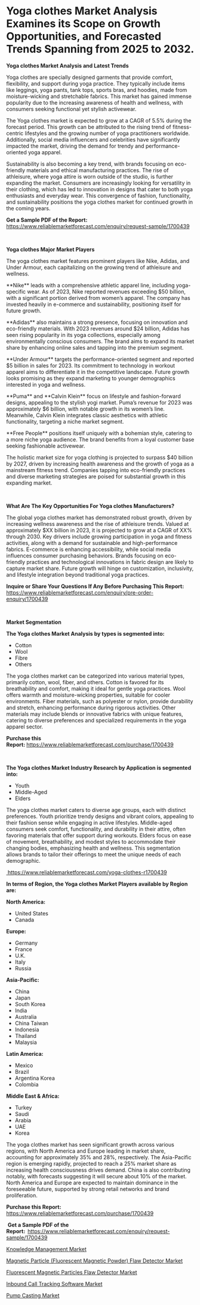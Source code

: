 <p><h1>Yoga clothes Market Analysis Examines its Scope on Growth Opportunities, and Forecasted Trends Spanning from 2025 to 2032.</h1></p><p><strong>Yoga clothes Market Analysis and Latest Trends</strong></p>
<p><p>Yoga clothes are specially designed garments that provide comfort, flexibility, and support during yoga practice. They typically include items like leggings, yoga pants, tank tops, sports bras, and hoodies, made from moisture-wicking and stretchable fabrics. This market has gained immense popularity due to the increasing awareness of health and wellness, with consumers seeking functional yet stylish activewear.</p><p>The Yoga clothes market is expected to grow at a CAGR of 5.5% during the forecast period. This growth can be attributed to the rising trend of fitness-centric lifestyles and the growing number of yoga practitioners worldwide. Additionally, social media influencers and celebrities have significantly impacted the market, driving the demand for trendy and performance-oriented yoga apparel.</p><p>Sustainability is also becoming a key trend, with brands focusing on eco-friendly materials and ethical manufacturing practices. The rise of athleisure, where yoga attire is worn outside of the studio, is further expanding the market. Consumers are increasingly looking for versatility in their clothing, which has led to innovation in designs that cater to both yoga enthusiasts and everyday wear. This convergence of fashion, functionality, and sustainability positions the yoga clothes market for continued growth in the coming years.</p></p>
<p><strong>Get a Sample PDF of the Report:&nbsp;</strong> <a href="https://www.reliablemarketforecast.com/enquiry/request-sample/1700439?utm_campaign=2011&utm_medium=2&utm_source=Github&utm_content=ia&utm_term=27032025&utm_id=yoga-clothes">https://www.reliablemarketforecast.com/enquiry/request-sample/1700439</a></p>
<p>&nbsp;</p>
<p><strong>Yoga clothes Major Market Players</strong></p>
<p><p>The yoga clothes market features prominent players like Nike, Adidas, and Under Armour, each capitalizing on the growing trend of athleisure and wellness.</p><p>**Nike** leads with a comprehensive athletic apparel line, including yoga-specific wear. As of 2023, Nike reported revenues exceeding $50 billion, with a significant portion derived from women’s apparel. The company has invested heavily in e-commerce and sustainability, positioning itself for future growth.</p><p>**Adidas** also maintains a strong presence, focusing on innovation and eco-friendly materials. With 2023 revenues around $24 billion, Adidas has seen rising popularity in its yoga collections, especially among environmentally conscious consumers. The brand aims to expand its market share by enhancing online sales and tapping into the premium segment.</p><p>**Under Armour** targets the performance-oriented segment and reported $5 billion in sales for 2023. Its commitment to technology in workout apparel aims to differentiate it in the competitive landscape. Future growth looks promising as they expand marketing to younger demographics interested in yoga and wellness.</p><p>**Puma** and **Calvin Klein** focus on lifestyle and fashion-forward designs, appealing to the stylish yogi market. Puma’s revenue for 2023 was approximately $6 billion, with notable growth in its women’s line. Meanwhile, Calvin Klein integrates classic aesthetics with athletic functionality, targeting a niche market segment.</p><p>**Free People** positions itself uniquely with a bohemian style, catering to a more niche yoga audience. The brand benefits from a loyal customer base seeking fashionable activewear.</p><p>The holistic market size for yoga clothing is projected to surpass $40 billion by 2027, driven by increasing health awareness and the growth of yoga as a mainstream fitness trend. Companies tapping into eco-friendly practices and diverse marketing strategies are poised for substantial growth in this expanding market.</p></p>
<p>&nbsp;</p>
<p><strong>What Are The Key Opportunities For Yoga clothes Manufacturers?</strong></p>
<p><p>The global yoga clothes market has demonstrated robust growth, driven by increasing wellness awareness and the rise of athleisure trends. Valued at approximately $XX billion in 2023, it is projected to grow at a CAGR of XX% through 2030. Key drivers include growing participation in yoga and fitness activities, along with a demand for sustainable and high-performance fabrics. E-commerce is enhancing accessibility, while social media influences consumer purchasing behaviors. Brands focusing on eco-friendly practices and technological innovations in fabric design are likely to capture market share. Future growth will hinge on customization, inclusivity, and lifestyle integration beyond traditional yoga practices.</p></p>
<p><strong>Inquire or Share Your Questions If Any Before Purchasing This Report:</strong> <a href="https://www.reliablemarketforecast.com/enquiry/pre-order-enquiry/1700439?utm_campaign=2011&utm_medium=2&utm_source=Github&utm_content=ia&utm_term=27032025&utm_id=yoga-clothes">https://www.reliablemarketforecast.com/enquiry/pre-order-enquiry/1700439</a></p>
<p>&nbsp;</p>
<p><strong>Market Segmentation</strong></p>
<p><strong>The Yoga clothes Market Analysis by types is segmented into:</strong></p>
<p><ul><li>Cotton</li><li>Wool</li><li>Fibre</li><li>Others</li></ul></p>
<p><p>The yoga clothes market can be categorized into various material types, primarily cotton, wool, fiber, and others. Cotton is favored for its breathability and comfort, making it ideal for gentle yoga practices. Wool offers warmth and moisture-wicking properties, suitable for cooler environments. Fiber materials, such as polyester or nylon, provide durability and stretch, enhancing performance during rigorous activities. Other materials may include blends or innovative fabrics with unique features, catering to diverse preferences and specialized requirements in the yoga apparel sector.</p></p>
<p><strong>Purchase this Report:&nbsp;</strong><a href="https://www.reliablemarketforecast.com/purchase/1700439?utm_campaign=2011&utm_medium=2&utm_source=Github&utm_content=ia&utm_term=27032025&utm_id=yoga-clothes">https://www.reliablemarketforecast.com/purchase/1700439</a></p>
<p>&nbsp;</p>
<p><strong>The Yoga clothes Market Industry Research by Application is segmented into:</strong></p>
<p><ul><li>Youth</li><li>Middle-Aged</li><li>Elders</li></ul></p>
<p><p>The yoga clothes market caters to diverse age groups, each with distinct preferences. Youth prioritize trendy designs and vibrant colors, appealing to their fashion sense while engaging in active lifestyles. Middle-aged consumers seek comfort, functionality, and durability in their attire, often favoring materials that offer support during workouts. Elders focus on ease of movement, breathability, and modest styles to accommodate their changing bodies, emphasizing health and wellness. This segmentation allows brands to tailor their offerings to meet the unique needs of each demographic.</p></p>
<p><a href="https://www.reliablemarketforecast.com/yoga-clothes-r1700439?utm_campaign=2011&utm_medium=2&utm_source=Github&utm_content=ia&utm_term=27032025&utm_id=yoga-clothes">&nbsp;https://www.reliablemarketforecast.com/yoga-clothes-r1700439</a></p>
<p><strong>In terms of Region, the Yoga clothes Market Players available by Region are:</strong></p>
<p>
    <p> <strong> North America: </strong>
        <ul>
            <li>United States</li>
            <li>Canada</li>
        </ul>
        </p> 
    <p> <strong> Europe: </strong>
        <ul>
            <li>Germany</li>
            <li>France</li>
            <li>U.K.</li>
            <li>Italy</li>
            <li>Russia</li>
        </ul>
        </p> 
    <p> <strong> Asia-Pacific: </strong>
        <ul>
            <li>China</li>
            <li>Japan</li>
            <li>South Korea</li>
            <li>India</li>
            <li>Australia</li>
            <li>China Taiwan</li>
            <li>Indonesia</li>
            <li>Thailand</li>
            <li>Malaysia</li>
        </ul>
        </p> 
    <p> <strong> Latin America: </strong>
        <ul>
            <li>Mexico</li>
            <li>Brazil</li>
            <li>Argentina Korea</li>
            <li>Colombia</li>
        </ul>
        </p> 
    <p> <strong> Middle East & Africa: </strong>
        <ul>
            <li>Turkey</li>
            <li>Saudi</li>
            <li>Arabia</li>
            <li>UAE</li>
            <li>Korea</li>
        </ul>
    </p>
    </p>
<p><p>The yoga clothes market has seen significant growth across various regions, with North America and Europe leading in market share, accounting for approximately 35% and 28%, respectively. The Asia-Pacific region is emerging rapidly, projected to reach a 25% market share as increasing health consciousness drives demand. China is also contributing notably, with forecasts suggesting it will secure about 10% of the market. North America and Europe are expected to maintain dominance in the foreseeable future, supported by strong retail networks and brand proliferation.</p></p>
<p><strong>Purchase this Report: </strong><a href="https://www.reliablemarketforecast.com/purchase/1700439?utm_campaign=2011&utm_medium=2&utm_source=Github&utm_content=ia&utm_term=27032025&utm_id=yoga-clothes">https://www.reliablemarketforecast.com/purchase/1700439</a></p>
<p>&nbsp;<strong>Get a Sample PDF of the Report:&nbsp;&nbsp;</strong><a href="https://www.reliablemarketforecast.com/enquiry/request-sample/1700439?utm_campaign=2011&utm_medium=2&utm_source=Github&utm_content=ia&utm_term=27032025&utm_id=yoga-clothes">https://www.reliablemarketforecast.com/enquiry/request-sample/1700439</a></p>
<p><strong></strong></p>
<p><p><a href="https://github.com/gaiusmelyna/Market-Research-Report-List-1/blob/main/knowledge-management-market.md?utm_campaign=2011&utm_medium=2&utm_source=Github&utm_content=ia&utm_term=27032025&utm_id=yoga-clothes">Knowledge Management Market</a></p><p><a href="https://github.com/miehldobin1w/Market-Research-Report-List-1/blob/main/magnetic-particle-fluorescent-magnetic-powder-flaw-detector-market.md?utm_campaign=2011&utm_medium=2&utm_source=Github&utm_content=ia&utm_term=27032025&utm_id=yoga-clothes">Magnetic Particle (Fluorescent Magnetic Powder) Flaw Detector Market</a></p><p><a href="https://github.com/meenafadilkh/Market-Research-Report-List-1/blob/main/fluorescent-magnetic-particles-flaw-detector-market.md?utm_campaign=2011&utm_medium=2&utm_source=Github&utm_content=ia&utm_term=27032025&utm_id=yoga-clothes">Fluorescent Magnetic Particles Flaw Detector Market</a></p><p><a href="https://github.com/delcirodda4f/Market-Research-Report-List-1/blob/main/inbound-call-tracking-software-market.md?utm_campaign=2011&utm_medium=2&utm_source=Github&utm_content=ia&utm_term=27032025&utm_id=yoga-clothes">Inbound Call Tracking Software Market</a></p><p><a href="https://github.com/seherlouize/Market-Research-Report-List-1/blob/main/pump-casting-market.md?utm_campaign=2011&utm_medium=2&utm_source=Github&utm_content=ia&utm_term=27032025&utm_id=yoga-clothes">Pump Casting Market</a></p></p>